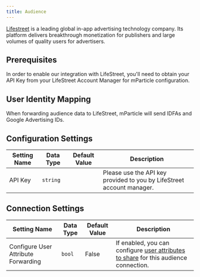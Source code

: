 ```yaml
---
title: Audience
---
```


[Lifestreet](https://lifestreet.com/) is a leading global in-app advertising technology company. Its platform delivers breakthrough monetization for publishers and large volumes of quality users for advertisers.

## Prerequisites 

In order to enable our integration with LifeStreet, you'll need to obtain your API Key from your LifeStreet Account Manager for mParticle configuration.

## User Identity Mapping

When forwarding audience data to LifeStreet, mParticle will send IDFAs and Google Advertising IDs.

## Configuration Settings

Setting Name | Data Type | Default Value | Description  
|---|---|---|---
API Key |`string` | | Please use the API key provided to you by LifeStreet account manager.

## Connection Settings

Setting Name | Data Type | Default Value | Description
|---|---|---|---
Configure User Attribute Forwarding | `bool` | False| If enabled, you can configure [user attributes to share](/guides/platform-guide/audiences/real-time/#user-attribute-sharing) for this audience connection.
